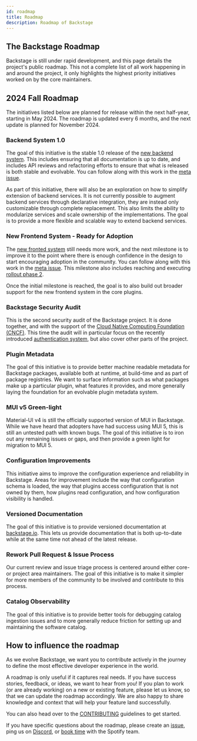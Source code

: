 ```yaml
---
id: roadmap
title: Roadmap
description: Roadmap of Backstage
---
```


## The Backstage Roadmap

Backstage is still under rapid development, and this page details the project's
public roadmap. This not a complete list of all work happening in and around the
project, it only highlights the highest priority initiatives worked on by the
core maintainers.

## 2024 Fall Roadmap

The initiatives listed below are planned for release within the next half-year, starting in May 2024. The roadmap is updated every 6 months, and the next update is planned for November 2024.

### Backend System 1.0

The goal of this initiative is the stable 1.0 release of the [new backend system](../backend-system/index.md).
This includes ensuring that all documentation is up to date, and includes API
reviews and refactoring efforts to ensure that what is released is both stable
and evolvable. You can follow along with this work in the [meta issue](https://github.com/backstage/backstage/issues/24493).

As part of this initiative, there will also be an exploration on how to
simplify extension of backend services. It is not currently possible to augment
backend services through declarative integration, they are instead only
customizable through complete replacement. This also limits the ability to
modularize services and scale ownership of the implementations. The goal is to
provide a more flexible and scalable way to extend backend services.

### New Frontend System - Ready for Adoption

The [new fronted system](../frontend-system/index.md) still needs more work, and
the next milestone is to improve it to the point where there is enough
confidence in the design to start encouraging adoption in the community. You can
follow along with this work in the [meta issue](https://github.com/backstage/backstage/issues/19545).
This milestone also includes reaching and executing [rollout phase 2](https://github.com/backstage/backstage/issues/19545#issuecomment-1766069146).

Once the initial milestone is reached, the goal is to also build out broader
support for the new frontend system in the core plugins.

### Backstage Security Audit

This is the second security audit of the Backstage project. It is done together,
and with the support of the [Cloud Native Computing Foundation (CNCF)](https://www.cncf.io/).
This time the audit will in particular focus on the recently introduced
[authentication system](https://github.com/backstage/backstage/tree/master/beps/0003-auth-architecture-evolution),
but also cover other parts of the project.

### Plugin Metadata

The goal of this initiative is to provide better machine readable metadata for
Backstage packages, available both at runtime, at build-time and as part of
package registries. We want to surface information such as what packages make up
a particular plugin, what features it provides, and more generally laying the
foundation for an evolvable plugin metadata system.

### MUI v5 Green-light

Material-UI v4 is still the officially supported version of MUI in Backstage.
While we have heard that adopters have had success using MUI 5, this is still an
untested path with known bugs. The goal of this initiative is to iron out any
remaining issues or gaps, and then provide a green light for migration to MUI 5.

### Configuration Improvements

This initiative aims to improve the configuration experience and reliability in
Backstage. Areas for improvement include the way that configuration schema is
loaded, the way that plugins access configuration that is not owned by them, how
plugins read configuration, and how configuration visibility is handled.

### Versioned Documentation

The goal of this initiative is to provide versioned documentation at
[backstage.io](https://backstage.io). This lets us provide documentation that is
both up-to-date while at the same time not ahead of the latest release.

### Rework Pull Request & Issue Process

Our current review and issue triage process is centered around either core- or
project area maintainers. The goal of this initiative is to make it simpler for
more members of the community to be involved and contribute to this process.

### Catalog Observability

The goal of this initiative is to provide better tools for debugging catalog
ingestion issues and to more generally reduce friction for setting up and
maintaining the software catalog.

## How to influence the roadmap

As we evolve Backstage, we want you to contribute actively in the journey to
define the most effective developer experience in the world.

A roadmap is only useful if it captures real needs. If you have success stories,
feedback, or ideas, we want to hear from you! If you plan to work (or are
already working) on a new or existing feature, please let us know, so that we
can update the roadmap accordingly. We are also happy to share knowledge and
context that will help your feature land successfully.

You can also head over to the
[CONTRIBUTING](https://github.com/backstage/backstage/blob/master/CONTRIBUTING.md)
guidelines to get started.

If you have specific questions about the roadmap, please create an
[issue](https://github.com/backstage/backstage/issues/new/choose), ping us on
[Discord](https://discord.gg/backstage-687207715902193673), or [book time](https://info.backstage.spotify.com/office-hours) with the Spotify team.
